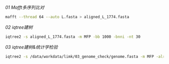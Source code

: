 *01  Mafft多序列比对*
```bash
mafft --thread 64 --auto L.fasta > aligned_L_1774.fasta
```

*02  iqtree建树*
```bash
iqtree2 -s aligned_L_1774.fasta -m MFP -bb 1000 -bnni -nt 30
```

*03  iqtree建树&统计学检验*
```bash
iqtree2 -s /data/workdata/limk/03_genome_check/genome.fasta -m MFP -alrt 1000 -bb 1000 -nt 64
```
